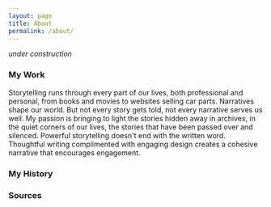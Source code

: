 ```yaml
---
layout: page
title: About
permalink: /about/
---
```

*under construction*

### My Work

Storytelling runs through every part of our lives, both professional and personal, from books and movies to websites selling car parts. Narratives shape our world. But not every story gets told, not every narrative serves us well. My passion is bringing to light the stories hidden away in archives, in the quiet corners of our lives, the stories that have been passed over and silenced. Powerful storytelling doesn't end with the written word. Thoughtful writing complimented with engaging design creates a cohesive narrative that encourages engagement.

### My History

### Sources

